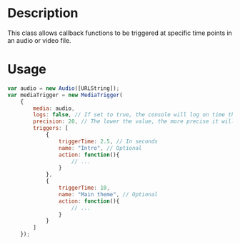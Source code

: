 Description
==================
This class allows callback functions to be triggered at specific time points in an audio or video file.


Usage
==================

```javascript
var audio = new Audio([URLString]);
var mediaTrigger = new MediaTrigger(
    {
        media: audio, 
        logs: false, // If set to true, the console will log on time the name of each trigger
        precision: 20, // The lower the value, the more precise it will be. You probably shouldn't go under 15 though.
        triggers: [
            {	
                triggerTime: 2.5, // In seconds
                name: "Intro", // Optional
                action: function(){ 
                    // ...
                }
            },
            {	
                triggerTime: 10, 
                name: "Main theme", // Optional
                action: function(){ 
                    // ...
                }
            }
        ]
    });
```